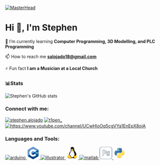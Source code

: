 [![MasterHead](https://i.pinimg.com/originals/a2/4c/b5/a24cb568fa40046f8562dbc45cea8506.gif)](https://rishavchanda.io)

<h1> Hi 👋, I'm Stephen</h1>

🌱 I’m currently learning **Computer Programming, 3D Modelling, and PLC Programming**

📫 How to reach me **salojado18@gmail.com**

⚡ Fun fact **I am a Musician at a Local Church**

### 📊Stats
![Stephen's GitHub stats](https://github-readme-stats.vercel.app/api?username=t1pen&show_icons=true&theme=transparent)

<h3 align="left">Connect with me:</h3>
<p align="left">
<a href="https://fb.com/stephen.alojado" target="blank"><img align="center" src="https://raw.githubusercontent.com/rahuldkjain/github-profile-readme-generator/master/src/images/icons/Social/facebook.svg" alt="stephen.alojado" height="30" width="40" /></a>
<a href="https://instagram.com/t1pen_" target="blank"><img align="center" src="https://raw.githubusercontent.com/rahuldkjain/github-profile-readme-generator/master/src/images/icons/Social/instagram.svg" alt="t1pen_" height="30" width="40" /></a>
<a href="https://www.youtube.com/channel/UCwHloOq5cgVYa1EnEpX8ojA" target="blank"><img align="center" src="https://raw.githubusercontent.com/rahuldkjain/github-profile-readme-generator/master/src/images/icons/Social/youtube.svg" alt="https://www.youtube.com/channel/UCwHloOq5cgVYa1EnEpX8ojA" height="30" width="40" /></a>
</p>

<h3 align="left">Languages and Tools:</h3>
<p align="left"> <a href="https://www.arduino.cc/" target="_blank" rel="noreferrer"> <img src="https://cdn.worldvectorlogo.com/logos/arduino-1.svg" alt="arduino" width="40" height="40"/> </a> <a href="https://www.w3schools.com/cpp/" target="_blank" rel="noreferrer"> <img src="https://raw.githubusercontent.com/devicons/devicon/master/icons/cplusplus/cplusplus-original.svg" alt="cplusplus" width="40" height="40"/> </a> <a href="https://www.adobe.com/in/products/illustrator.html" target="_blank" rel="noreferrer"> <img src="https://www.vectorlogo.zone/logos/adobe_illustrator/adobe_illustrator-icon.svg" alt="illustrator" width="40" height="40"/> </a> <a href="https://www.linux.org/" target="_blank" rel="noreferrer"> <img src="https://raw.githubusercontent.com/devicons/devicon/master/icons/linux/linux-original.svg" alt="linux" width="40" height="40"/> </a> <a href="https://www.mathworks.com/" target="_blank" rel="noreferrer"> <img src="https://upload.wikimedia.org/wikipedia/commons/2/21/Matlab_Logo.png" alt="matlab" width="40" height="40"/> </a> <a href="https://www.photoshop.com/en" target="_blank" rel="noreferrer"> <img src="https://raw.githubusercontent.com/devicons/devicon/master/icons/photoshop/photoshop-line.svg" alt="photoshop" width="40" height="40"/> </a> <a href="https://www.python.org" target="_blank" rel="noreferrer"> <img src="https://raw.githubusercontent.com/devicons/devicon/master/icons/python/python-original.svg" alt="python" width="40" height="40"/> </a> </p>
